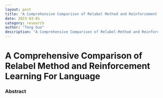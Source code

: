 ```yaml
---
layout: post
title: "A Comprehensive Comparison of Relabel Method and Reinforcement Learning For Language"
date: 2023-03-01
category: research
author: "Tong Guo"
description: "A Comprehensive Comparison of Relabel-Method and Reinforcement-Learning-For-Language"
---
```

# A Comprehensive Comparison of Relabel Method and Reinforcement Learning For Language

### Abstract
